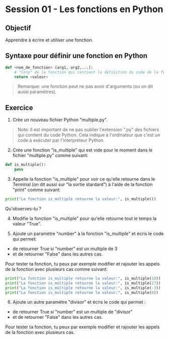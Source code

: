 # Session 01 - Les fonctions en Python

## Objectif
Apprendre à écrire et utiliser une fonction.

## Syntaxe pour définir une fonction en Python

```python
def <nom_de_fonction> (arg1, arg2,...):
    # "Corp" de la fonction qui contient la définition du code de la fonction
    return <valeur>
```
> Remarque: une fonction peut ne pas avoir d'arguments (ou on dit aussi paramètres). 

## Exercice
1. Crée un nouveau fichier Python "multiple.py". 
> Note: Il est important de ne pas oublier l'extension ".py" des fichiers qui contient du code Python. Cela indique à l'ordinateur que c'est un code à exécuter par l'interpréteur Python.

2. Crée une fonction "is_multiple" qui est vide pour le moment dans le fichier "multiple.py" comme suivant:
```python 
def is_multiple(): 
    pass
```

3. Appelle la fonction "is_multiple" pour voir ce qu'elle retourne dans le Terminal (on dit aussi sur "la sortie stardard") à l'aide de la fonction "print" comme suivant:
```python
print("La fonction is_multiple retourne la valeur:", is_multiple())
```
Qu'observes-tu ?

4. Modifie la fonction "is_multiple" pour qu'elle retourne tout le temps la valeur "True".

5. Ajoute un paramètre "number" à la fonction "is_multiple" et écris le code qui permet:
- de retourner True si "number" est un multiple de 3 
- et de retourner "False" dans les autres cas. 

Pour tester ta fonction, tu peux par exemple modifier et rajouter les appels de la fonction avec plusieurs cas comme suivant:

```python
print("La fonction is_multiple retourne la valeur:", is_multiple(10))
print("La fonction is_multiple retourne la valeur:", is_multiple(27))
print("La fonction is_multiple retourne la valeur:", is_multiple(-3))
print("La fonction is_multiple retourne la valeur:", is_multiple(0))
```

6. Ajoute un autre paramètre "divisor" et écris le code qui permet :
- de retourner True si "number" est un multiple de "divisor"
- et de retourner "False" dans les autres cas. 

Pour tester ta fonction, tu peux par exemple modifier et rajouter les appels de la fonction avec plusieurs cas.
